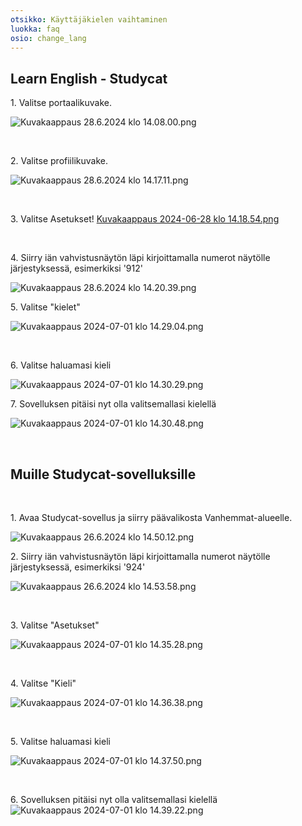 ```yaml
---
otsikko: Käyttäjäkielen vaihtaminen
luokka: faq
osio: change_lang
---
```

## Learn English \- Studycat


1\. Valitse portaalikuvake.


![Kuvakaappaus 28.6.2024 klo 14.08.00.png](https://help.Studycat.com/hc/article_attachments/34476207796761)


 


2\. Valitse profiilikuvake.


![Kuvakaappaus 28.6.2024 klo 14.17.11.png](https://help.Studycat.com/hc/article_attachments/34476207805465)


 


3\. ​​Valitse Asetukset! [Kuvakaappaus 2024-06-28 klo 14.18.54.png](https://help.Studycat.com/hc/article_attachments/34476197946521)


 


4\. Siirry iän vahvistusnäytön läpi kirjoittamalla numerot näytölle järjestyksessä, esimerkiksi '912'


![Kuvakaappaus 28.6.2024 klo 14.20.39.png](https://help.Studycat.com/hc/article_attachments/34476207809817)


5\. Valitse "kielet"


![Kuvakaappaus 2024-07-01 klo 14.29.04.png](https://help.Studycat.com/hc/article_attachments/34476207810969)


 


6\. Valitse haluamasi kieli


​![Kuvakaappaus 2024-07-01 klo 14.30.29.png](https://help.Studycat.com/hc/article_attachments/34476197954841)


7\. Sovelluksen pitäisi nyt olla valitsemallasi kielellä


![Kuvakaappaus 2024-07-01 klo 14.30.48.png](https://help.Studycat.com/hc/article_attachments/34476207816729)


 


## Muille Studycat-sovelluksille


 


1\. Avaa Studycat-sovellus ja siirry päävalikosta Vanhemmat-alueelle.


![Kuvakaappaus 26.6.2024 klo 14.50.12.png](https://help.Studycat.com/hc/article_attachments/34476197959449)


2\. Siirry iän vahvistusnäytön läpi kirjoittamalla numerot näytölle järjestyksessä, esimerkiksi '924'


![Kuvakaappaus 26.6.2024 klo 14.53.58.png](https://help.Studycat.com/hc/article_attachments/34476197961241)


 


3\. Valitse "Asetukset"


![Kuvakaappaus 2024-07-01 klo 14.35.28.png](https://help.Studycat.com/hc/article_attachments/34476207824025)


 


4\. Valitse "Kieli"


![Kuvakaappaus 2024-07-01 klo 14.36.38.png](https://help.Studycat.com/hc/article_attachments/34476207825689)


 


5\. Valitse haluamasi kieli


![Kuvakaappaus 2024-07-01 klo 14.37.50.png](https://help.Studycat.com/hc/article_attachments/34476207831705)


 


6\. Sovelluksen pitäisi nyt olla valitsemallasi kielellä![Kuvakaappaus 2024-07-01 klo 14.39.22.png](https://help.Studycat.com/hc/article_attachments/34476197982617)